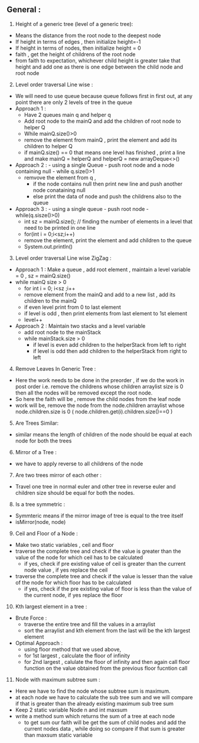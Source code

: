 ## General :
1. Height of a generic tree (level of a generic tree): 
  - Means the distance from the root node to the deepest node
  - If height in terms of edges , then initialize height=-1
  - If height in terms of nodes, then initialize height = 0
  - faith , get the height of childrens of the root node
  - from faith to expectation, whichever child height is greater take that height and add one as there is one edge between the child node and root node
2. Level order traversal Line wise : 
  - We will need to use queue because queue follows first in first out, at any point there are only 2 levels of tree in the queue
  - Approach 1 :
    -   Have 2 queues main q and helper q
    -   Add root node to the mainQ and add the children of root node to helper Q
    -   While mainQ.size()>0
      - remove the element from mainQ , print the element and add its children to helper Q
      - if mainQ.size() == 0 that means one level has finished , print a line and make mainQ = helperQ and helperQ = new arrayDeque<>()
   - Approach 2 :
    - using a single Queue
    - push root node and a node containing null 
    - while q.size()>1
      - remvove the element from q , 
        - if the node contains null then print new line and push another node conataining null
        - else print the data of node and push the childrens also to the queue
   - Approach 3 :
    - using a single queue
    - push root node
    - while(q.sisze()>0)
     - int sz = mainQ.size(); // finding the number of elements in a level that need to be printed in one line
     - for(int i = 0;i<sz;i++)
      - remove the element, print the element and add children to the queue      
     - System.out.println()
    
3. Level order traversal Line wise ZigZag :
  - Approach 1 : Make a queue , add root element , maintain a level variable = 0 , sz = mainQ.size()
  - while mainQ size > 0
    -  for int i = 0; i<sz ;i++
      - remove element from the mainQ and add to a new list  , add its children to the mainQ
     - if even level  print from 0 to last element
     - if level is odd , then print elements from last element to 1st element
     - level++
  - Approach 2 : Maintain two stacks and a level variable
    - add root node to the mainStack 
    - while mainStack.size > 0
      - if level is even add children to the helperStack from left to right
      - if level is odd then add children to the helperStack from right to left

4. Remove Leaves In Generic Tree :
  - Here the work needs to be done in the preorder , if we do the work in post order i.e. remove the childrens whose children arraylist size is 0 then all the nodes will be removed except the root node.
  - So here the faith will be , remove the child nodes from the leaf node
  - work will be, remove the node from the node.children arraylist whose node.children.size is 0 ( node.children.get(i).children.size()==0 )

5. Are Trees Similar:
  - similar means the length of children of the node should be equal at each node for both the trees

6. Mirror of a Tree :
  - we have to apply reverse to all childrens of the node

7. Are two trees mirror of each other : 
  -  Travel one tree in normal euler and other tree in reverse euler and children size should be equal for both the nodes.
 
8. Is a tree symmetric :
  - Symmteric means if the mirror image of tree is equal to the tree itself
  - isMirror(node, node)

9. Ceil and Floor of a Node :
  - Make two static variables , ceil and floor
  - traverse the complete tree and check if the value is greater than the value of the node for which ceil has to be calculated 
    - if yes, check if pre existing value of ceil is greater than the current node value , if yes replace the ceil
  - traverse the complete tree and check if the value is lesser than the value of the node for which floor has to be calculated
    - if yes, check if the pre existing value of floor is less than the value of the current node, if yes replace the floor

10. Kth largest element in a tree :
  - Brute Force :
    - traverse the entire tree and fill the values in a arraylist
    - sort the arraylist and kth element from the last will be the kth largest element
   - Optimal Approach :
     - using floor method that we used above,
      - for 1st largest , calculate the floor of infinity
      - for 2nd largest , calulate the floor of infinity and then again call floor function on the value obtained from the previous floor fucntion call

11. Node with maximum subtree sum :
  - Here we have to find the node whose subtree sum is maximum.
  - at each node we have to calculate the sub tree sum and we will compare if that is greater than the already existing maximum sub tree sum
  - Keep 2 static variable Node n and int maxsum
  - write a method sum which returns the sum of a tree at each node
    - to get sum our faith will be get the sum of child nodes and add the current nodes data , while doing so compare if that sum is greater than maxsum static variable
    
